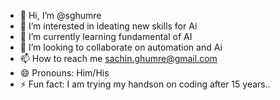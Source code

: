 - 👋 Hi, I’m @sghumre
- 👀 I’m interested in ideating new skills for Ai
- 🌱 I’m currently learning fundamental of AI
- 💞️ I’m looking to collaborate on automation and Ai 
- 📫 How to reach me sachin.ghumre@gmail.com
- 😄 Pronouns: Him/His
- ⚡ Fun fact: I am trying my handson on coding after 15 years.. 

<!---
sghumre/sghumre is a ✨ special ✨ repository because its `README.md` (this file) appears on your GitHub profile.
You can click the Preview link to take a look at your changes.
--->
